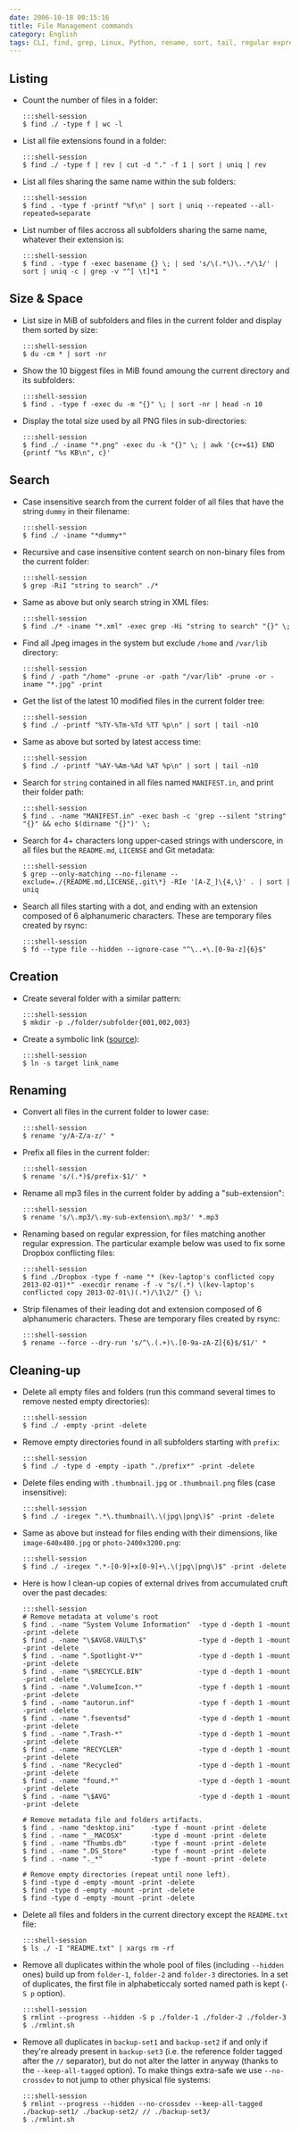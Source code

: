 ```yaml
---
date: 2006-10-18 00:15:16
title: File Management commands
category: English
tags: CLI, find, grep, Linux, Python, rename, sort, tail, regular expression, Dropbox, git, rmlint, fd, rsync
---
```


## Listing

  * Count the number of files in a folder:

        :::shell-session
        $ find ./ -type f | wc -l

  * List all file extensions found in a folder:

        :::shell-session
        $ find ./ -type f | rev | cut -d "." -f 1 | sort | uniq | rev

  * List all files sharing the same name within the sub folders:

        :::shell-session
        $ find . -type f -printf "%f\n" | sort | uniq --repeated --all-repeated=separate

  * List number of files accross all subfolders sharing the same name, whatever their extension is:

        :::shell-session
        $ find . -type f -exec basename {} \; | sed 's/\(.*\)\..*/\1/' | sort | uniq -c | grep -v "^[ \t]*1 "


## Size & Space

  * List size in MiB of subfolders and files in the current folder and display them sorted by size:

        :::shell-session
        $ du -cm * | sort -nr

  * Show the 10 biggest files in MiB found amoung the current directory and its subfolders:

        :::shell-session
        $ find . -type f -exec du -m "{}" \; | sort -nr | head -n 10

  * Display the total size used by all PNG files in sub-directories:

        :::shell-session
        $ find ./ -iname "*.png" -exec du -k "{}" \; | awk '{c+=$1} END {printf "%s KB\n", c}'


## Search

  * Case insensitive search from the current folder of all files that have the string `dummy` in their filename:

        :::shell-session
        $ find ./ -iname "*dummy*"

  * Recursive and case insensitive content search on non-binary files from the current folder:

        :::shell-session
        $ grep -RiI "string to search" ./*

  * Same as above but only search string in XML files:

        :::shell-session
        $ find ./* -iname "*.xml" -exec grep -Hi "string to search" "{}" \;

  * Find all Jpeg images in the system but exclude `/home` and `/var/lib` directory:

        :::shell-session
        $ find / -path "/home" -prune -or -path "/var/lib" -prune -or -iname "*.jpg" -print

  * Get the list of the latest 10 modified files in the current folder tree:

        :::shell-session
        $ find ./ -printf "%TY-%Tm-%Td %TT %p\n" | sort | tail -n10

  * Same as above but sorted by latest access time:

        :::shell-session
        $ find ./ -printf "%AY-%Am-%Ad %AT %p\n" | sort | tail -n10

  * Search for `string` contained in all files named `MANIFEST.in`, and print their folder path:

        :::shell-session
        $ find . -name "MANIFEST.in" -exec bash -c 'grep --silent "string" "{}" && echo $(dirname "{}")' \;

  * Search for 4+ characters long upper-cased strings with underscore, in all files but the `README.md`, `LICENSE` and Git metadata:

        :::shell-session
        $ grep --only-matching --no-filename --exclude=./{README.md,LICENSE,.git\*} -RIe '[A-Z_]\{4,\}' . | sort | uniq

  * Search all files starting with a dot, and ending with an extension composed of 6 alphanumeric characters. These are temporary files created by rsync:

        :::shell-session
        $ fd --type file --hidden --ignore-case "^\..+\.[0-9a-z]{6}$"


## Creation

  * Create several folder with a similar pattern:

        :::shell-session
        $ mkdir -p ./folder/subfolder{001,002,003}

  * Create a symbolic link ([source](https://news.ycombinator.com/item?id=1984792)):

        :::shell-session
        $ ln -s target link_name


## Renaming

  * Convert all files in the current folder to lower case:

        :::shell-session
        $ rename 'y/A-Z/a-z/' *

  * Prefix all files in the current folder:

        :::shell-session
        $ rename 's/(.*)$/prefix-$1/' *

  * Rename all mp3 files in the current folder by adding a "sub-extension":

        :::shell-session
        $ rename 's/\.mp3/\.my-sub-extension\.mp3/' *.mp3

  * Renaming based on regular expression, for files matching another regular expression. The particular example below was used to fix some Dropbox conflicting files:

        :::shell-session
        $ find ./Dropbox -type f -name "* (kev-laptop's conflicted copy 2013-02-01)*" -execdir rename -f -v "s/(.*) \(kev-laptop's conflicted copy 2013-02-01\)(.*)/\1\2/" {} \;

  * Strip filenames of their leading dot and extension composed of 6 alphanumeric characters. These are temporary files created by rsync:

        :::shell-session
        $ rename --force --dry-run 's/^\.(.+)\.[0-9a-zA-Z]{6}$/$1/' *


## Cleaning-up

  * Delete all empty files and folders (run this command several times to remove nested empty directories):

        :::shell-session
        $ find ./ -empty -print -delete

  * Remove empty directories found in all subfolders starting with `prefix`:

        :::shell-session
        $ find ./ -type d -empty -ipath "./prefix*" -print -delete

  * Delete files ending with `.thumbnail.jpg` or `.thumbnail.png` files (case insensitive):

        :::shell-session
        $ find ./ -iregex ".*\.thumbnail\.\(jpg\|png\)$" -print -delete

  * Same as above but instead for files ending with their dimensions, like `image-640x480.jpg` or `photo-2400x3200.png`:

        :::shell-session
        $ find ./ -iregex ".*-[0-9]+x[0-9]+\.\(jpg\|png\)$" -print -delete

  * Here is how I clean-up copies of external drives from accumulated cruft over the past decades:

        :::shell-session
        # Remove metadata at volume's root
        $ find . -name "System Volume Information"  -type d -depth 1 -mount -print -delete
        $ find . -name "\$AVG8.VAULT\$"             -type d -depth 1 -mount -print -delete
        $ find . -name ".Spotlight-V*"              -type d -depth 1 -mount -print -delete
        $ find . -name "\$RECYCLE.BIN"              -type d -depth 1 -mount -print -delete
        $ find . -name ".VolumeIcon.*"              -type f -depth 1 -mount -print -delete
        $ find . -name "autorun.inf"                -type f -depth 1 -mount -print -delete
        $ find . -name ".fseventsd"                 -type d -depth 1 -mount -print -delete
        $ find . -name ".Trash-*"                   -type d -depth 1 -mount -print -delete
        $ find . -name "RECYCLER"                   -type d -depth 1 -mount -print -delete
        $ find . -name "Recycled"                   -type d -depth 1 -mount -print -delete
        $ find . -name "found.*"                    -type d -depth 1 -mount -print -delete
        $ find . -name "\$AVG"                      -type d -depth 1 -mount -print -delete

        # Remove metadata file and folders artifacts.
        $ find . -name "desktop.ini"    -type f -mount -print -delete
        $ find . -name "__MACOSX"       -type d -mount -print -delete
        $ find . -name "Thumbs.db"      -type f -mount -print -delete
        $ find . -name ".DS_Store"      -type f -mount -print -delete
        $ find . -name "._*"            -type f -mount -print -delete

        # Remove empty directories (repeat until none left).
        $ find -type d -empty -mount -print -delete
        $ find -type d -empty -mount -print -delete
        $ find -type d -empty -mount -print -delete

  * Delete all files and folders in the current directory except the `README.txt` file:

        :::shell-session
        $ ls ./ -I "README.txt" | xargs rm -rf

  * Remove all duplicates within the whole pool of files (including `--hidden` ones) build up from `folder-1`, `folder-2` and `folder-3` directories. In a set of duplicates, the first file in alphabeticcaly sorted named path is kept (`-S p` option).

        :::shell-session
        $ rmlint --progress --hidden -S p ./folder-1 ./folder-2 ./folder-3
        $ ./rmlint.sh

  * Remove all duplicates in `backup-set1` and `backup-set2` if and only if they're already present in `backup-set3` (i.e. the reference folder tagged after the `//` separator), but do not alter the latter in anyway (thanks to the `--keep-all-tagged` option). To make things extra-safe we use `--no-crossdev` to not jump to other physical file systems:

        :::shell-session
        $ rmlint --progress --hidden --no-crossdev --keep-all-tagged ./backup-set1/ ./backup-set2/ // ./backup-set3/
        $ ./rmlint.sh 
